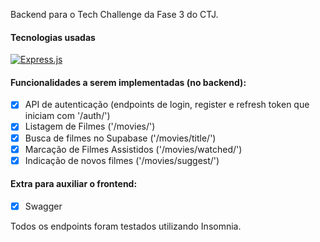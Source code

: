 Backend para o Tech Challenge da Fase 3 do CTJ.

#### Tecnologias usadas

[![Express.js](https://img.shields.io/badge/Express.js-4.x-brightgreen.svg?style=flat-square)](https://expressjs.com/)

#### Funcionalidades a serem implementadas (no backend):

- [x] API de autenticação (endpoints de login, register e refresh token que iniciam com '/auth/')
- [x] Listagem de Filmes ('/movies/')
- [x] Busca de filmes no Supabase ('/movies/title/')
- [x] Marcação de Filmes Assistidos ('/movies/watched/')
- [x] Indicação de novos filmes ('/movies/suggest/')

#### Extra para auxiliar o frontend:

- [x] Swagger

Todos os endpoints foram testados utilizando Insomnia.
